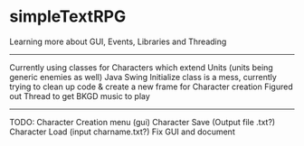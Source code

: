 # simpleTextRPG
Learning more about GUI, Events, Libraries and Threading
__________________________________________________________
Currently using classes for Characters which extend Units (units being generic enemies as well)
Java Swing Initialize class is a mess, currently trying to clean up code & create a new frame for Character creation
Figured out Thread to get BKGD music to play
______________________________________________________________________________________________________________
TODO:
Character Creation menu (gui)
Character Save (Output file .txt?)
Character Load (input charname.txt?)
Fix GUI and document
